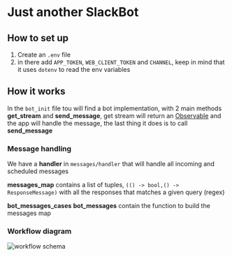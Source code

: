 # Just another SlackBot

## How to set up

1. Create an ```.env``` file
2. in there add ```APP_TOKEN```, ```WEB_CLIENT_TOKEN``` and ```CHANNEL```, keep in mind that it uses ```dotenv``` to read the env variables


## How it works

In the ```bot_init``` file tou will find a bot implementation, with 2 main methods **get_stream** 
and **send_message**, get stream will return an [Observable](http://reactivex.io/documentation/observable.html)
and the app will handle the message, the last thing it does is to call **send_message**

### Message handling
We have a **handler** in ``messages/handler`` that will handle all incoming and scheduled messages

**messages_map** contains a list of tuples, ``(() -> bool,() -> ResponseMessage)`` with all the responses 
that matches a given query (regex)

**bot_messages_cases** **bot_messages** contain the function to build the messages map

### Workflow diagram
![workflow schema](https://i.ibb.co/JQCY6n8/Untitled-Diagram-drawio-1.png)